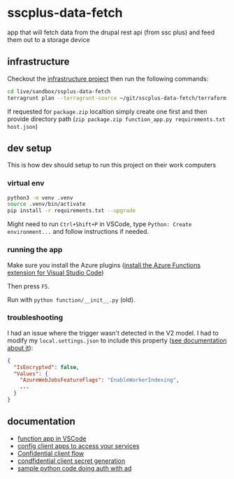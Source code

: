 # sscplus-data-fetch
app that will fetch data from the drupal rest api (from ssc plus) and feed them out to a storage device

## infrastructure

Checkout the [infrastructure project](https://github.com/dto-btn/infrastructure) then run the following commands:

```bash
cd live/sandbox/ssplus-data-fetch
terragrunt plan --terragrunt-source ~/git/sscplus-data-fetch/terraform
```

If requested for `package.zip` localtion simply create one first and then provide directory path (`zip package.zip function_app.py requirements.txt host.json`)

## dev setup

This is how dev should setup to run this project on their work computers 

### virtual env

```bash
python3 -m venv .venv
source .venv/bin/activate
pip install -r requirements.txt --upgrade
```

Might need to run `Ctrl+Shift+P` in VSCode, type `Python: Create environment...` and follow instructions if needed.

### running the app

Make sure you install the Azure plugins ([install the Azure Functions extension for Visual Studio Code](https://go.microsoft.com/fwlink/?linkid=2016800))

Then press `F5`.

Run with `python function/__init__.py` (old).

### troubleshooting

I had an issue where the trigger wasn't detected in the V2 model. I had to modify my `local.settings.json` to include this property ([see documentation about it](https://learn.microsoft.com/en-us/azure/azure-functions/create-first-function-vs-code-python?pivots=python-mode-decorators#update-app-settings)): 

```json
{
  "IsEncrypted": false,
  "Values": {
    "AzureWebJobsFeatureFlags": "EnableWorkerIndexing",
    ...
  }
}
```

## documentation

* [function app in VSCode](https://learn.microsoft.com/en-ca/azure/azure-functions/functions-develop-vs-code?tabs=node-v3%2Cpython-v2%2Cisolated-process&pivots=programming-language-python)
* [config client apps to access your services](https://learn.microsoft.com/en-us/azure/app-service/configure-authentication-provider-aad?tabs=workforce-tenant#configure-client-apps-to-access-your-app-service)
* [Confidential client flow](https://github.com/AzureAD/microsoft-authentication-library-for-python/blob/dev/sample/confidential_client_secret_sample.py)
* [condfidential client secret generation](https://github.com/AzureAD/microsoft-authentication-library-for-python/wiki/Client-Credentials#registering-client-secrets-using-the-application-registration-portal)
* [sample python code doing auth with ad](https://learn.microsoft.com/en-us/azure/active-directory/develop/sample-v2-code?tabs=framework#python)
